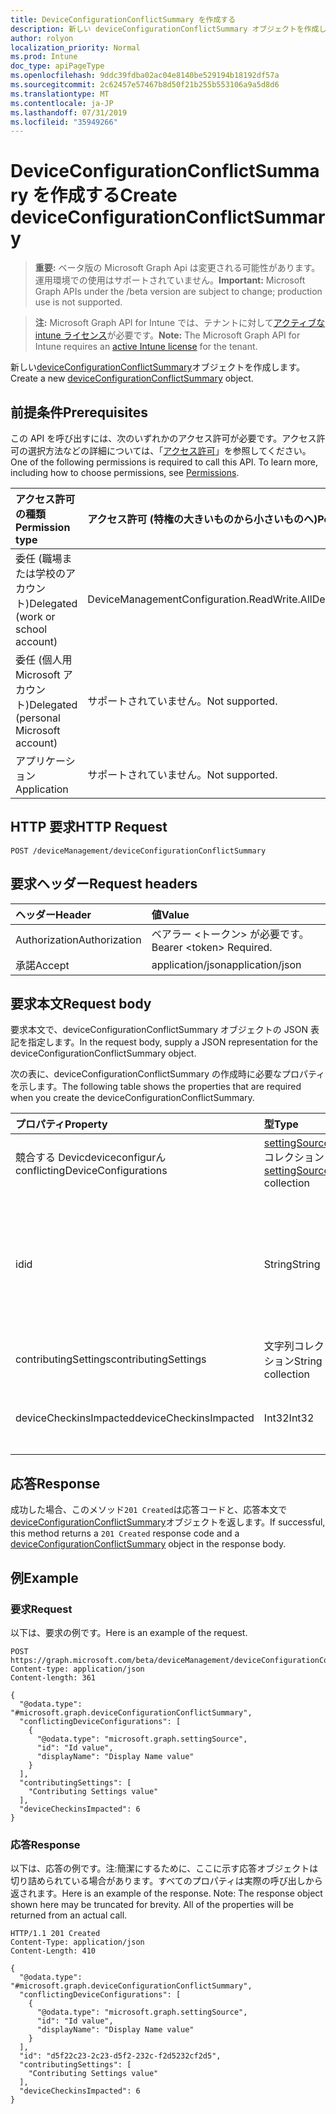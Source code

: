 ```yaml
---
title: DeviceConfigurationConflictSummary を作成する
description: 新しい deviceConfigurationConflictSummary オブジェクトを作成します。
author: rolyon
localization_priority: Normal
ms.prod: Intune
doc_type: apiPageType
ms.openlocfilehash: 9ddc39fdba02ac04e8140be529194b18192df57a
ms.sourcegitcommit: 2c62457e57467b8d50f21b255b553106a9a5d8d6
ms.translationtype: MT
ms.contentlocale: ja-JP
ms.lasthandoff: 07/31/2019
ms.locfileid: "35949266"
---
```

# <a name="create-deviceconfigurationconflictsummary"></a><span data-ttu-id="cbab3-103">DeviceConfigurationConflictSummary を作成する</span><span class="sxs-lookup"><span data-stu-id="cbab3-103">Create deviceConfigurationConflictSummary</span></span>

> <span data-ttu-id="cbab3-104">**重要:** ベータ版の Microsoft Graph Api は変更される可能性があります。運用環境での使用はサポートされていません。</span><span class="sxs-lookup"><span data-stu-id="cbab3-104">**Important:** Microsoft Graph APIs under the /beta version are subject to change; production use is not supported.</span></span>

> <span data-ttu-id="cbab3-105">**注:** Microsoft Graph API for Intune では、テナントに対して[アクティブな intune ライセンス](https://go.microsoft.com/fwlink/?linkid=839381)が必要です。</span><span class="sxs-lookup"><span data-stu-id="cbab3-105">**Note:** The Microsoft Graph API for Intune requires an [active Intune license](https://go.microsoft.com/fwlink/?linkid=839381) for the tenant.</span></span>

<span data-ttu-id="cbab3-106">新しい[deviceConfigurationConflictSummary](../resources/intune-deviceconfig-deviceconfigurationconflictsummary.md)オブジェクトを作成します。</span><span class="sxs-lookup"><span data-stu-id="cbab3-106">Create a new [deviceConfigurationConflictSummary](../resources/intune-deviceconfig-deviceconfigurationconflictsummary.md) object.</span></span>

## <a name="prerequisites"></a><span data-ttu-id="cbab3-107">前提条件</span><span class="sxs-lookup"><span data-stu-id="cbab3-107">Prerequisites</span></span>
<span data-ttu-id="cbab3-p101">この API を呼び出すには、次のいずれかのアクセス許可が必要です。アクセス許可の選択方法などの詳細については、「[アクセス許可](/graph/permissions-reference)」を参照してください。</span><span class="sxs-lookup"><span data-stu-id="cbab3-p101">One of the following permissions is required to call this API. To learn more, including how to choose permissions, see [Permissions](/graph/permissions-reference).</span></span>

|<span data-ttu-id="cbab3-110">アクセス許可の種類</span><span class="sxs-lookup"><span data-stu-id="cbab3-110">Permission type</span></span>|<span data-ttu-id="cbab3-111">アクセス許可 (特権の大きいものから小さいものへ)</span><span class="sxs-lookup"><span data-stu-id="cbab3-111">Permissions (from most to least privileged)</span></span>|
|:---|:---|
|<span data-ttu-id="cbab3-112">委任 (職場または学校のアカウント)</span><span class="sxs-lookup"><span data-stu-id="cbab3-112">Delegated (work or school account)</span></span>|<span data-ttu-id="cbab3-113">DeviceManagementConfiguration.ReadWrite.All</span><span class="sxs-lookup"><span data-stu-id="cbab3-113">DeviceManagementConfiguration.ReadWrite.All</span></span>|
|<span data-ttu-id="cbab3-114">委任 (個人用 Microsoft アカウント)</span><span class="sxs-lookup"><span data-stu-id="cbab3-114">Delegated (personal Microsoft account)</span></span>|<span data-ttu-id="cbab3-115">サポートされていません。</span><span class="sxs-lookup"><span data-stu-id="cbab3-115">Not supported.</span></span>|
|<span data-ttu-id="cbab3-116">アプリケーション</span><span class="sxs-lookup"><span data-stu-id="cbab3-116">Application</span></span>|<span data-ttu-id="cbab3-117">サポートされていません。</span><span class="sxs-lookup"><span data-stu-id="cbab3-117">Not supported.</span></span>|

## <a name="http-request"></a><span data-ttu-id="cbab3-118">HTTP 要求</span><span class="sxs-lookup"><span data-stu-id="cbab3-118">HTTP Request</span></span>
<!-- {
  "blockType": "ignored"
}
-->
``` http
POST /deviceManagement/deviceConfigurationConflictSummary
```

## <a name="request-headers"></a><span data-ttu-id="cbab3-119">要求ヘッダー</span><span class="sxs-lookup"><span data-stu-id="cbab3-119">Request headers</span></span>
|<span data-ttu-id="cbab3-120">ヘッダー</span><span class="sxs-lookup"><span data-stu-id="cbab3-120">Header</span></span>|<span data-ttu-id="cbab3-121">値</span><span class="sxs-lookup"><span data-stu-id="cbab3-121">Value</span></span>|
|:---|:---|
|<span data-ttu-id="cbab3-122">Authorization</span><span class="sxs-lookup"><span data-stu-id="cbab3-122">Authorization</span></span>|<span data-ttu-id="cbab3-123">ベアラー &lt;トークン&gt; が必要です。</span><span class="sxs-lookup"><span data-stu-id="cbab3-123">Bearer &lt;token&gt; Required.</span></span>|
|<span data-ttu-id="cbab3-124">承諾</span><span class="sxs-lookup"><span data-stu-id="cbab3-124">Accept</span></span>|<span data-ttu-id="cbab3-125">application/json</span><span class="sxs-lookup"><span data-stu-id="cbab3-125">application/json</span></span>|

## <a name="request-body"></a><span data-ttu-id="cbab3-126">要求本文</span><span class="sxs-lookup"><span data-stu-id="cbab3-126">Request body</span></span>
<span data-ttu-id="cbab3-127">要求本文で、deviceConfigurationConflictSummary オブジェクトの JSON 表記を指定します。</span><span class="sxs-lookup"><span data-stu-id="cbab3-127">In the request body, supply a JSON representation for the deviceConfigurationConflictSummary object.</span></span>

<span data-ttu-id="cbab3-128">次の表に、deviceConfigurationConflictSummary の作成時に必要なプロパティを示します。</span><span class="sxs-lookup"><span data-stu-id="cbab3-128">The following table shows the properties that are required when you create the deviceConfigurationConflictSummary.</span></span>

|<span data-ttu-id="cbab3-129">プロパティ</span><span class="sxs-lookup"><span data-stu-id="cbab3-129">Property</span></span>|<span data-ttu-id="cbab3-130">型</span><span class="sxs-lookup"><span data-stu-id="cbab3-130">Type</span></span>|<span data-ttu-id="cbab3-131">説明</span><span class="sxs-lookup"><span data-stu-id="cbab3-131">Description</span></span>|
|:---|:---|:---|
|<span data-ttu-id="cbab3-132">競合する Devicdeviceconfigurん</span><span class="sxs-lookup"><span data-stu-id="cbab3-132">conflictingDeviceConfigurations</span></span>|<span data-ttu-id="cbab3-133">[settingSource](../resources/intune-deviceconfig-settingsource.md) コレクション</span><span class="sxs-lookup"><span data-stu-id="cbab3-133">[settingSource](../resources/intune-deviceconfig-settingsource.md) collection</span></span>|<span data-ttu-id="cbab3-134">指定された設定と競合しているポリシーのセット</span><span class="sxs-lookup"><span data-stu-id="cbab3-134">The set of policies in conflict with the given setting</span></span>|
|<span data-ttu-id="cbab3-135">id</span><span class="sxs-lookup"><span data-stu-id="cbab3-135">id</span></span>|<span data-ttu-id="cbab3-136">String</span><span class="sxs-lookup"><span data-stu-id="cbab3-136">String</span></span>|<span data-ttu-id="cbab3-137">競合しているポリシーのセットの id。</span><span class="sxs-lookup"><span data-stu-id="cbab3-137">The id for this set of conflicting policies.</span></span> <span data-ttu-id="cbab3-138">この id は、アンダースコアで区切られた辞書順で競合しているすべてのポリシーの id です。</span><span class="sxs-lookup"><span data-stu-id="cbab3-138">This id is the ids of all the policies in ConflictingDeviceConfigurations in lexicographical order separated by underscores.</span></span>|
|<span data-ttu-id="cbab3-139">contributingSettings</span><span class="sxs-lookup"><span data-stu-id="cbab3-139">contributingSettings</span></span>|<span data-ttu-id="cbab3-140">文字列コレクション</span><span class="sxs-lookup"><span data-stu-id="cbab3-140">String collection</span></span>|<span data-ttu-id="cbab3-141">指定されたポリシーと競合する設定のセット</span><span class="sxs-lookup"><span data-stu-id="cbab3-141">The set of settings in conflict with the given policies</span></span>|
|<span data-ttu-id="cbab3-142">deviceCheckinsImpacted</span><span class="sxs-lookup"><span data-stu-id="cbab3-142">deviceCheckinsImpacted</span></span>|<span data-ttu-id="cbab3-143">Int32</span><span class="sxs-lookup"><span data-stu-id="cbab3-143">Int32</span></span>|<span data-ttu-id="cbab3-144">競合するポリシーと設定によって影響を受けるチェックインの数</span><span class="sxs-lookup"><span data-stu-id="cbab3-144">The count of checkins impacted by the conflicting policies and settings</span></span>|



## <a name="response"></a><span data-ttu-id="cbab3-145">応答</span><span class="sxs-lookup"><span data-stu-id="cbab3-145">Response</span></span>
<span data-ttu-id="cbab3-146">成功した場合、このメソッド`201 Created`は応答コードと、応答本文で[deviceConfigurationConflictSummary](../resources/intune-deviceconfig-deviceconfigurationconflictsummary.md)オブジェクトを返します。</span><span class="sxs-lookup"><span data-stu-id="cbab3-146">If successful, this method returns a `201 Created` response code and a [deviceConfigurationConflictSummary](../resources/intune-deviceconfig-deviceconfigurationconflictsummary.md) object in the response body.</span></span>

## <a name="example"></a><span data-ttu-id="cbab3-147">例</span><span class="sxs-lookup"><span data-stu-id="cbab3-147">Example</span></span>

### <a name="request"></a><span data-ttu-id="cbab3-148">要求</span><span class="sxs-lookup"><span data-stu-id="cbab3-148">Request</span></span>
<span data-ttu-id="cbab3-149">以下は、要求の例です。</span><span class="sxs-lookup"><span data-stu-id="cbab3-149">Here is an example of the request.</span></span>
``` http
POST https://graph.microsoft.com/beta/deviceManagement/deviceConfigurationConflictSummary
Content-type: application/json
Content-length: 361

{
  "@odata.type": "#microsoft.graph.deviceConfigurationConflictSummary",
  "conflictingDeviceConfigurations": [
    {
      "@odata.type": "microsoft.graph.settingSource",
      "id": "Id value",
      "displayName": "Display Name value"
    }
  ],
  "contributingSettings": [
    "Contributing Settings value"
  ],
  "deviceCheckinsImpacted": 6
}
```

### <a name="response"></a><span data-ttu-id="cbab3-150">応答</span><span class="sxs-lookup"><span data-stu-id="cbab3-150">Response</span></span>
<span data-ttu-id="cbab3-p103">以下は、応答の例です。注:簡潔にするために、ここに示す応答オブジェクトは切り詰められている場合があります。すべてのプロパティは実際の呼び出しから返されます。</span><span class="sxs-lookup"><span data-stu-id="cbab3-p103">Here is an example of the response. Note: The response object shown here may be truncated for brevity. All of the properties will be returned from an actual call.</span></span>
``` http
HTTP/1.1 201 Created
Content-Type: application/json
Content-Length: 410

{
  "@odata.type": "#microsoft.graph.deviceConfigurationConflictSummary",
  "conflictingDeviceConfigurations": [
    {
      "@odata.type": "microsoft.graph.settingSource",
      "id": "Id value",
      "displayName": "Display Name value"
    }
  ],
  "id": "d5f22c23-2c23-d5f2-232c-f2d5232cf2d5",
  "contributingSettings": [
    "Contributing Settings value"
  ],
  "deviceCheckinsImpacted": 6
}
```





